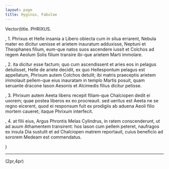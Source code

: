 ```yaml
---
layout: page
title: Hyginus, Fabulae 
---
```


Vector(title. PHRIXUS.

, 1. Phrixus et Helle insania a Libero obiecta cum in silua errarent, Nebula mater eo dicitur uenisse et arietem inauratum adduxisse, Neptuni et Theophanes filium, eum-que natos suos ascendere iussit et Colchos ad regem Aeolum Solis filium transire ibi-que arietem Marti immolare.

, 2. ita dicitur esse factum; quo cum ascendissent et aries eos in pelagus detulisset, Helle de ariete decidit, ex quo Hellespontum pelagus est appellatum, Phrixum autem Colchos detulit; ibi matris praeceptis arietem immolauit pellem-que eius inauratam in templo Martis posuit, quam seruante dracone Iason Aesonis et Alcimedis filius dicitur petisse.

, 3. Phrixum autem Aeeta libens recepit filiam-que Chalciopen dedit ei uxorem; quae postea liberos ex eo procreauit. sed ueritus est Aeeta ne se regno eicerent, quod ei responsum fuit ex prodigiis ab aduena Aeoli filio mortem caueret; itaque Phrixum interfecit.

, 4. at filii eius, Argus Phrontis Melas Cylindrus, in ratem conscenderunt, ut ad auum Athamentem transirent: hos Iason cum pellem peteret, naufragos ex insula Dia sustulit et ad Chalciopen matrem reportauit, cuius beneficio ad sororem Medeam est commendatus.

)

---

(2pr,4pr)